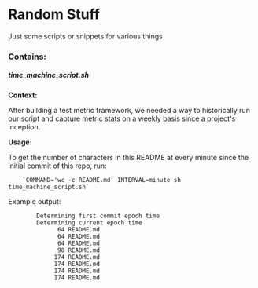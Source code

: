 # Random Stuff
Just some scripts or snippets for various things

### Contains:

##### time_machine_script.sh
   
   **Context:**
   
   After building a test metric framework, we needed a way to historically run our script and capture metric stats on a weekly basis since a project's inception. 
   
   **Usage:**
   
   To get the number of characters in this README at every minute since the initial commit of this repo, run:
   
        `COMMAND='wc -c README.md' INTERVAL=minute sh time_machine_script.sh`
        
   Example output:
```
        Determining first commit epoch time
        Determining current epoch time
              64 README.md
              64 README.md
              64 README.md
              98 README.md
             174 README.md
             174 README.md
             174 README.md
             174 README.md
```
